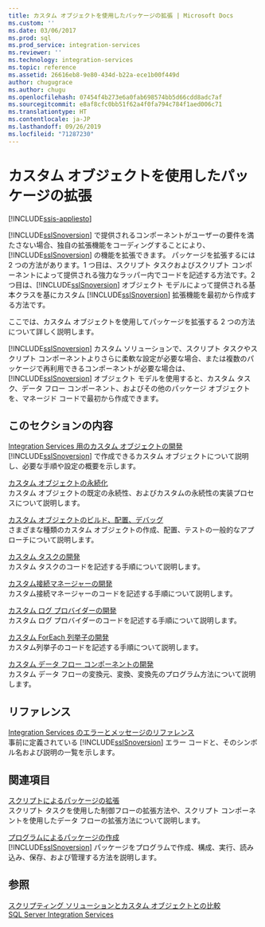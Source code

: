 ```yaml
---
title: カスタム オブジェクトを使用したパッケージの拡張 | Microsoft Docs
ms.custom: ''
ms.date: 03/06/2017
ms.prod: sql
ms.prod_service: integration-services
ms.reviewer: ''
ms.technology: integration-services
ms.topic: reference
ms.assetid: 26616eb8-9e80-434d-b22a-ece1b00f449d
author: chugugrace
ms.author: chugu
ms.openlocfilehash: 07454f4b273e6a0fab698574bb5d66cdd8adc7af
ms.sourcegitcommit: e8af8cfc0bb51f62a4f0fa794c784f1aed006c71
ms.translationtype: HT
ms.contentlocale: ja-JP
ms.lasthandoff: 09/26/2019
ms.locfileid: "71287230"
---
```

# <a name="extending-packages-with-custom-objects"></a>カスタム オブジェクトを使用したパッケージの拡張

[!INCLUDE[ssis-appliesto](../../includes/ssis-appliesto-ssvrpluslinux-asdb-asdw-xxx.md)]


  [!INCLUDE[ssISnoversion](../../includes/ssisnoversion-md.md)] で提供されるコンポーネントがユーザーの要件を満たさない場合、独自の拡張機能をコーディングすることにより、[!INCLUDE[ssISnoversion](../../includes/ssisnoversion-md.md)] の機能を拡張できます。 パッケージを拡張するには 2 つの方法があります。1 つ目は、スクリプト タスクおよびスクリプト コンポーネントによって提供される強力なラッパー内でコードを記述する方法です。2 つ目は、[!INCLUDE[ssISnoversion](../../includes/ssisnoversion-md.md)] オブジェクト モデルによって提供される基本クラスを基にカスタム [!INCLUDE[ssISnoversion](../../includes/ssisnoversion-md.md)] 拡張機能を最初から作成する方法です。  
  
 ここでは、カスタム オブジェクトを使用してパッケージを拡張する 2 つの方法について詳しく説明します。  
  
 [!INCLUDE[ssISnoversion](../../includes/ssisnoversion-md.md)] カスタム ソリューションで、スクリプト タスクやスクリプト コンポーネントよりさらに柔軟な設定が必要な場合、または複数のパッケージで再利用できるコンポーネントが必要な場合は、[!INCLUDE[ssISnoversion](../../includes/ssisnoversion-md.md)] オブジェクト モデルを使用すると、カスタム タスク、データ フロー コンポーネント、およびその他のパッケージ オブジェクトを、マネージド コードで最初から作成できます。  
  
## <a name="in-this-section"></a>このセクションの内容  
 [Integration Services 用のカスタム オブジェクトの開発](../../integration-services/extending-packages-custom-objects/developing-custom-objects-for-integration-services.md)  
 [!INCLUDE[ssISnoversion](../../includes/ssisnoversion-md.md)] で作成できるカスタム オブジェクトについて説明し、必要な手順や設定の概要を示します。  
  
 [カスタム オブジェクトの永続化](../../integration-services/extending-packages-custom-objects/persisting-custom-objects.md)  
 カスタム オブジェクトの既定の永続性、およびカスタムの永続性の実装プロセスについて説明します。  
  
 [カスタム オブジェクトのビルド、配置、デバッグ](../../integration-services/extending-packages-custom-objects/building-deploying-and-debugging-custom-objects.md)  
 さまざまな種類のカスタム オブジェクトの作成、配置、テストの一般的なアプローチについて説明します。  
  
 [カスタム タスクの開発](../../integration-services/extending-packages-custom-objects/task/developing-a-custom-task.md)  
 カスタム タスクのコードを記述する手順について説明します。  
  
 [カスタム接続マネージャーの開発](../../integration-services/extending-packages-custom-objects/connection-manager/developing-a-custom-connection-manager.md)  
 カスタム接続マネージャーのコードを記述する手順について説明します。  
  
 [カスタム ログ プロバイダーの開発](../../integration-services/extending-packages-custom-objects/log-provider/developing-a-custom-log-provider.md)  
 カスタム ログ プロバイダーのコードを記述する手順について説明します。  
  
 [カスタム ForEach 列挙子の開発](../../integration-services/extending-packages-custom-objects/foreach-enumerator/developing-a-custom-foreach-enumerator.md)  
 カスタム列挙子のコードを記述する手順について説明します。  
  
 [カスタム データ フロー コンポーネントの開発](../../integration-services/extending-packages-custom-objects/data-flow/developing-a-custom-data-flow-component.md)  
 カスタム データ フローの変換元、変換、変換先のプログラム方法について説明します。  
  
## <a name="reference"></a>リファレンス  
 [Integration Services のエラーとメッセージのリファレンス](../../integration-services/integration-services-error-and-message-reference.md)  
 事前に定義されている [!INCLUDE[ssISnoversion](../../includes/ssisnoversion-md.md)] エラー コードと、そのシンボル名および説明の一覧を示します。  
  
## <a name="related-sections"></a>関連項目  
 [スクリプトによるパッケージの拡張](../../integration-services/extending-packages-scripting/extending-packages-with-scripting.md)  
 スクリプト タスクを使用した制御フローの拡張方法や、スクリプト コンポーネントを使用したデータ フローの拡張方法について説明します。  
  
 [プログラムによるパッケージの作成](../../integration-services/building-packages-programmatically/building-packages-programmatically.md)  
 [!INCLUDE[ssISnoversion](../../includes/ssisnoversion-md.md)] パッケージをプログラムで作成、構成、実行、読み込み、保存、および管理する方法を説明します。  
  
## <a name="see-also"></a>参照  
 [スクリプティング ソリューションとカスタム オブジェクトとの比較](../../integration-services/extending-packages-scripting/comparing-scripting-solutions-and-custom-objects.md)   
 [SQL Server Integration Services](../../integration-services/sql-server-integration-services.md)  
  
  

